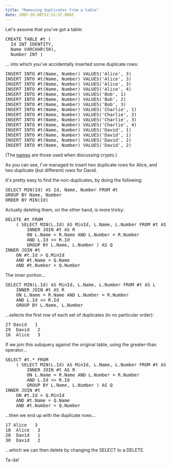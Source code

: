```yaml
---
title: "Removing duplicates from a table"
date: 2007-05-08T12:21:37.000Z
---
```

Let's assume that you've got a table:

<pre>CREATE TABLE #t (
  Id INT IDENTITY,
  Name VARCHAR(50),
  Number INT )</pre>

... into which you've accidentally inserted some duplicate rows:

<pre>INSERT INTO #t(Name, Number) VALUES('Alice', 3)
INSERT INTO #t(Name, Number) VALUES('Alice', 3)
INSERT INTO #t(Name, Number) VALUES('Alice', 3)
INSERT INTO #t(Name, Number) VALUES('Alice', 4)
INSERT INTO #t(Name, Number) VALUES('Bob', 1)
INSERT INTO #t(Name, Number) VALUES('Bob', 2)
INSERT INTO #t(Name, Number) VALUES('Bob', 3)
INSERT INTO #t(Name, Number) VALUES('Charlie', 1)
INSERT INTO #t(Name, Number) VALUES('Charlie', 2)
INSERT INTO #t(Name, Number) VALUES('Charlie', 3)
INSERT INTO #t(Name, Number) VALUES('Charlie', 4)
INSERT INTO #t(Name, Number) VALUES('David', 1)
INSERT INTO #t(Name, Number) VALUES('David', 1)
INSERT INTO #t(Name, Number) VALUES('David', 2)
INSERT INTO #t(Name, Number) VALUES('David', 2)</pre>

(The [names](http://en.wikipedia.org/wiki/Alice_and_Bob) are those used when discussing crypto.)

As you can see, I've managed to insert two duplicate rows for Alice, and two duplicate (but different) rows for David.

It's pretty easy to find the non-duplicates, by doing the following:

<pre>SELECT MIN(Id) AS Id, Name, Number FROM #t
GROUP BY Name, Number
ORDER BY MIN(Id)</pre>

Actually deleting them, on the other hand, is more tricky:

<pre>DELETE #t FROM
	( SELECT MIN(L.Id) AS MinId, L.Name, L.Number FROM #t AS L
		INNER JOIN #t AS R
		ON L.Name = R.Name AND L.Number = R.Number
		AND L.Id <> R.Id
		GROUP BY L.Name, L.Number ) AS Q
INNER JOIN #t
	ON #t.Id > Q.MinId
	AND #t.Name = Q.Name
	AND #t.Number = Q.Number</pre>

The inner portion...

<pre>SELECT MIN(L.Id) AS MinId, L.Name, L.Number FROM #t AS L
	INNER JOIN #t AS R
	ON L.Name = R.Name AND L.Number = R.Number
	AND L.Id <> R.Id
	GROUP BY L.Name, L.Number</pre>

...selects the first row of each set of duplicates (in no particular order):

<pre>27	David	1
29	David	2
16	Alice	3</pre>

If we join this subquery against the original table, using the greater-than operator...

<pre>SELECT #t.* FROM
	( SELECT MIN(L.Id) AS MinId, L.Name, L.Number FROM #t AS L
		INNER JOIN #t AS R
		ON L.Name = R.Name AND L.Number = R.Number
		AND L.Id <> R.Id
		GROUP BY L.Name, L.Number ) AS Q
INNER JOIN #t
	ON #t.Id > Q.MinId
	AND #t.Name = Q.Name
	AND #t.Number = Q.Number</pre>

...then we end up with the duplicate rows...

<pre>17	Alice	3
18	Alice	3
28	David	1
30	David	2</pre>

...which we can then delete by changing the SELECT to a DELETE.

Ta-da!
